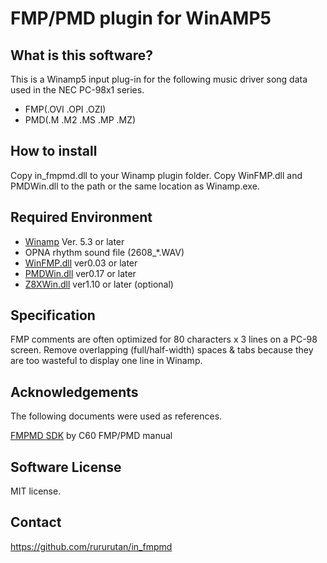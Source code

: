 # FMP/PMD plugin for WinAMP5

## What is this software?

This is a Winamp5 input plug-in for the following music driver song data used in the NEC PC-98x1 series.

* FMP(.OVI .OPI .OZI)
* PMD(.M .M2 .MS .MP .MZ)


## How to install

Copy in_fmpmd.dll to your Winamp plugin folder.
Copy WinFMP.dll and PMDWin.dll to the path or the same location as Winamp.exe.


## Required Environment

* [Winamp](https://www.winamp.com) Ver. 5.3 or later
* OPNA rhythm sound file (2608_*.WAV)
* [WinFMP.dll](http://c60.la.coocan.jp/download.html) ver0.03 or later
* [PMDWin.dll](http://c60.la.coocan.jp/download.html) ver0.17 or later
* [Z8XWin.dll](https://aosoft.jp/pdzfz8x/) ver1.10 or later (optional)


## Specification

FMP comments are often optimized for 80 characters x 3 lines on a PC-98 screen. Remove overlapping (full/half-width) spaces & tabs because they are too wasteful to display one line in Winamp.


## Acknowledgements

The following documents were used as references.

[FMPMD SDK](http://c60.la.coocan.jp/fmpmd.html) by C60
FMP/PMD manual


## Software License

MIT license.


## Contact

https://github.com/rururutan/in_fmpmd


